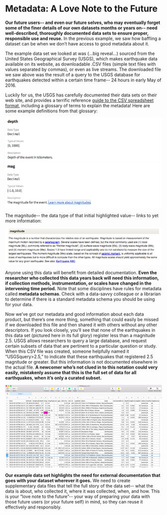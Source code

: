 # Metadata: A Love Note to the Future

**Our future users-- and even our future selves, who may eventually forget some of the finer details of our own datasets months or years on-- need well-described, thoroughly documented data sets to ensure proper, responsible use and reuse.**  In the previous example, we saw how baffling a dataset can be when we don’t have access to good metadata about it.

The example data set we looked at was (...big reveal...) sourced from the United States Geographical Survey (USGS), which makes earthquake data available on its website, as downloadable .CSV files (simple text files with values separated by commas), or even as live streams. The downloaded file we saw above was the result of a query to the USGS database for earthquakes detected within a certain time frame-- 24 hours in early May of 2016.

Luckily for us, the USGS has carefully documented their data sets on their web site, and provides a terrific reference [guide to the CSV spreadsheet format](http://earthquake.usgs.gov/earthquakes/feed/v1.0/csv.php), including a glossary of terms to explain the metadata! Here are some example definitions from that glossary:

![depth](/images/depth.png)
![mag](images/mag.png)

The magnitude-- the data type of that initial highlighted value-- links to yet more information:

![magnitude](images/magnitude.png)

Anyone using this data will benefit from detailed documentation. **Even the researcher who collected this data years back will need this information, if collection methods, instrumentation, or scales have changed in the intervening time period.**  Note that some disciplines have rules for metadata called **metadata schemas**.  Check with a data-savvy colleague or a librarian to determine if there is a standard metadata schema you should be using for your data.

Now we’ve got our metadata and good information about each data product, but there’s one more thing, something that could easily be missed if we downloaded this file and then shared it with others without any other descriptors.  If you look closely, you’ll see that none of the earthquakes in this data set (pictured here in its full glory) register less than a magnitude 2.5. USGS allows researchers to query a large database, and request certain subsets of data that are pertinent to a particular question or study. When this CSV file was created, someone helpfully named it “USGSquery>2.5,” to indicate that these earthquakes that registered 2.5 magnitude or greater. But this information is not documented elsewhere in the actual file. **A newcomer who’s not clued in to this notation could very easily, mistakenly assume that this is the full set of data for all earthquakes, when it’s only a curated subset.**

![full table](images/table.png)

**Our example data set highlights the need for external documentation that goes with your dataset wherever it goes.** We need to create supplementary data files that tell the full story of the data set-- what the data is about, who collected it, where it was collected, when, and how. This is your “love note to the future”-- your way of preparing your data with those future users (or your future self) in mind, so they can reuse it effectively and responsibly. 
